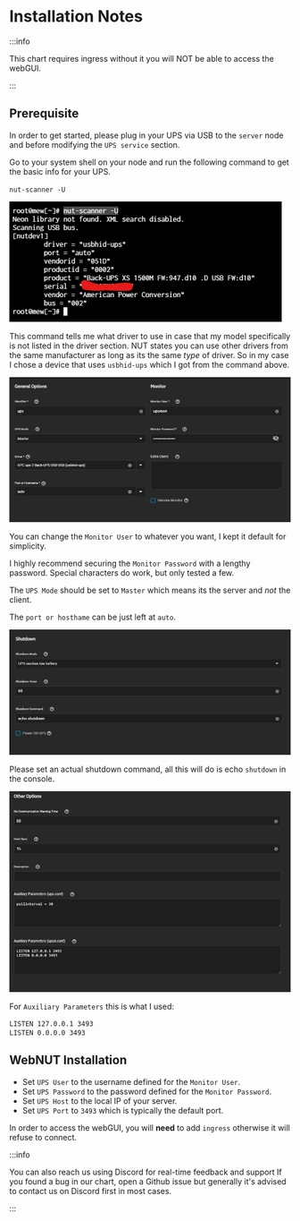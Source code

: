 # Installation Notes

:::info

This chart requires ingress without it you will NOT be able to access the webGUI.

:::

## Prerequisite

In order to get started, please plug in your UPS via USB to the `server` node and before modifying the `UPS service` section.

Go to your system shell on your node and run the following command to get the basic info for your UPS.

`nut-scanner -U`

![nut-scanner](./img/nut-scanner.png)

This command tells me what driver to use in case that my model specifically is not listed in the driver section. 
NUT states you can use other drivers from the same manufacturer as long as its the same _type_ of driver. 
So in my case I chose a device that uses `usbhid-ups` which I got from the command above.

![ups-server](./img/ups-server.png)

You can change the `Monitor User` to whatever you want, I kept it default for simplicity.

I highly recommend securing the `Monitor Password` with a lengthy password. Special characters do work, but only tested a few.

The `UPS Mode` should be set to `Master` which means its the server and _not_ the client.

The `port or hosthame` can be just left at `auto`.

![ups-shutdown](./img/ups-shutdown.png)

Please set an actual shutdown command, all this will do is echo `shutdown` in the console.

![ups-other](./img/ups-other.png)

For `Auxiliary Parameters` this is what I used:

```text
LISTEN 127.0.0.1 3493
LISTEN 0.0.0.0 3493
```

## WebNUT Installation

- Set `UPS User` to the username defined for the `Monitor User`.
- Set `UPS Password` to the password defined for the `Monitor Password`.
- Set `UPS Host` to the local IP of your server.
- Set `UPS Port` to `3493` which is typically the default port.

In order to access the webGUI, you will **need** to add `ingress` otherwise it will refuse to connect.

:::info

You can also reach us using Discord for real-time feedback and support
If you found a bug in our chart, open a Github issue but generally it's advised to contact us on Discord first in most cases.

:::
